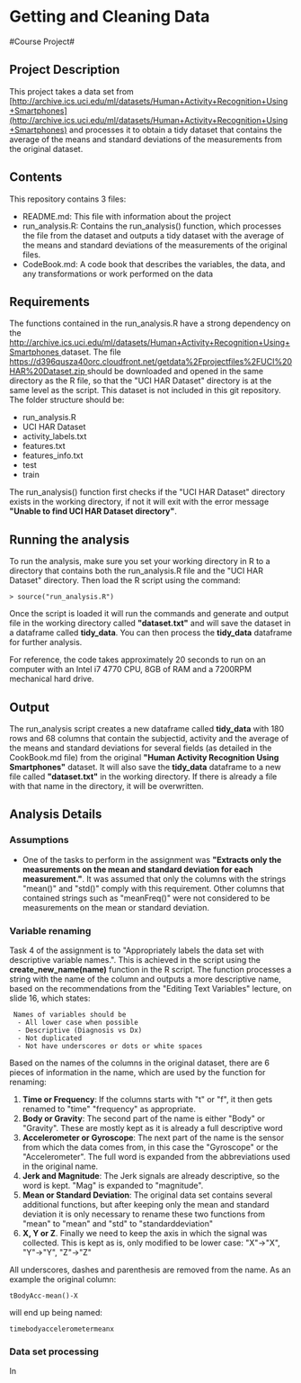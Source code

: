# Getting and Cleaning Data #

#Course Project#

## Project Description ##

This project takes a data set from [http://archive.ics.uci.edu/ml/datasets/Human+Activity+Recognition+Using+Smartphones](http://archive.ics.uci.edu/ml/datasets/Human+Activity+Recognition+Using+Smartphones) and processes it to obtain a tidy dataset that contains the average of the means and standard deviations of the measurements from the original dataset.  

## Contents ##

This repository contains 3 files:

- README.md: This file with information about the project
- run\_analysis.R: Contains the run\_analysis() function, which processes the file from the dataset and outputs a tidy dataset with the average of the means and standard deviations of the measurements of the original files.
- CodeBook.md: A code book that describes the variables, the data, and any transformations or work performed on the data

## Requirements ##
The functions contained in the run_analysis.R have a strong dependency on the [http://archive.ics.uci.edu/ml/datasets/Human+Activity+Recognition+Using+Smartphones ](http://archive.ics.uci.edu/ml/datasets/Human+Activity+Recognition+Using+Smartphones  "Human Activity Recognition Using Smartphones") dataset. The file [https://d396qusza40orc.cloudfront.net/getdata%2Fprojectfiles%2FUCI%20HAR%20Dataset.zip ](https://d396qusza40orc.cloudfront.net/getdata%2Fprojectfiles%2FUCI%20HAR%20Dataset.zip  "getdata-projectfiles-UCI HAR Dataset.zip") should be downloaded and opened in the same directory as the R file, so that the "UCI HAR Dataset" directory is at the same level as the script. This dataset is not included in this git repository.
The folder structure should be:

- run_analysis.R
- UCI HAR Dataset
 - activity_labels.txt
 - features.txt
 - features_info.txt
 - test
 - train

The run\_analysis() function first checks if the "UCI HAR Dataset" directory exists in the working directory, if not it will exit with the error message **"Unable to find UCI HAR Dataset directory"**.

## Running the analysis ##
To run the analysis, make sure you set your working directory in R to a directory that contains both the run\_analysis.R file and the "UCI HAR Dataset" directory. Then load the R script using the command:

    > source("run_analysis.R")

Once the script is loaded it will run the commands and generate and output file in the working directory called **"dataset.txt"** and will save the dataset in a dataframe called **tidy\_data**. You can then process the **tidy\_data** dataframe for further analysis.

For reference, the code takes approximately 20 seconds to run on an computer with an Intel i7 4770 CPU, 8GB of RAM and a 7200RPM mechanical hard drive. 

## Output ##

The run\_analysis script creates a new dataframe called **tidy\_data** with 180 rows and 68 columns that contain the subjectid, activity and the average of the means and standard deviations for several fields (as detailed in the CookBook.md file) from the original **"Human Activity Recognition Using Smartphones"** dataset. It will also save the **tidy\_data** dataframe to a new file called **"dataset.txt"** in the working directory. If there is already a file with that name in the directory, it will be overwritten.

## Analysis Details ##
### Assumptions ###
- One of the tasks to perform in the assignment was **"Extracts only the measurements on the mean and standard deviation for each measurement."**. It was assumed that only the columns with the strings "mean()" and "std()" comply with this requirement. Other columns that contained strings such as "meanFreq()" were not considered to be measurements on the mean or standard deviation.

### Variable renaming ###
Task 4 of the assignment is to "Appropriately labels the data set with descriptive variable names.".
This is achieved in the script using the **create\_new\_name(name)** function in the R script. The function processes a string with the name of the column and outputs a more descriptive name, based on the recommendations from the "Editing Text Variables" lecture, on slide 16, which states:

     Names of variables should be
      - All lower case when possible
      - Descriptive (Diagnosis vs Dx)
      - Not duplicated
      - Not have underscores or dots or white spaces

Based on the names of the columns in the original dataset, there are 6 pieces of information in the name, which are used by the function for renaming:

1. **Time or Frequency**: If the columns starts with "t" or "f", it then gets renamed to "time" "frequency" as appropriate.
2. **Body or Gravity**: The second part of the name is either "Body" or "Gravity". These are mostly kept as it is already a full descriptive word
3. **Accelerometer or Gyroscope**: The next part of the name is the sensor from which the data comes from, in this case the "Gyroscope" or the "Accelerometer". The full word is expanded from the abbreviations used in the original name.
4. **Jerk and Magnitude**: The Jerk signals are already descriptive, so the word is kept. "Mag" is expanded to "magnitude".  
5. **Mean or Standard Deviation**: The original data set contains several additional functions, but after keeping only the mean and standard deviation it is only necessary to rename these two functions from "mean" to "mean" and "std" to "standarddeviation"
6. **X, Y or Z**. Finally we need to keep the axis in which the signal was collected. This is kept as is, only modified to be lower case: "X"->"X", "Y"->"Y", "Z"->"Z"

All underscores, dashes and parenthesis are removed from the name.
As an example the original column:

    tBodyAcc-mean()-X

will end up being named: 

    timebodyaccelerometermeanx

### Data set processing ###
In 